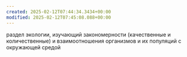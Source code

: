 ```yaml
---
created: 2025-02-12T07:44:34.3434+00:00
modified: 2025-02-12T07:45:08.088+00:00
---
```

раздел экологии, изучающий закономерности (качественные и количественные) и взаимоотношения организмов и их популяций с окружающей средой
